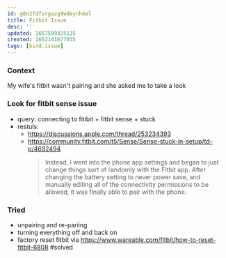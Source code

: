 ```yaml
---
id: g0n2fdfsrgazg9wdeynh4el
title: Fitbit Issue
desc: ''
updated: 1657599325135
created: 1653141077935
tags: [kind.issue]
---
```


### Context
My wife's fitbit wasn't pairing and she asked me to take a look 

### Look for fitbit sense issue
- query: connecting to fitibit + fitbit sense + stuck
- restuls:
    - https://discussions.apple.com/thread/253234393
    - https://community.fitbit.com/t5/Sense/Sense-stuck-in-setup/td-p/4692494
        > Instead, I went into the phone app settings and began to just change things sort of randomly with the Fitbit app.  After changing the battery setting to never power save, and manually editing all of the connectivity permissions to be allowed, it was finally able to pair with the phone.

### Tried
- unpairing and re-pariing
- turning everything off and back on
- factory reset fitbit via https://www.wareable.com/fitbit/how-to-reset-fitbit-6808 #solved
